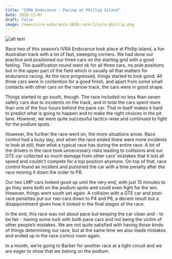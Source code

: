 ```yaml
---
title: "IVRA Endurance - Pacing at Phillip Island"
date: 2020-11-07
draft: false
image: /news/ivra-endurance-2020-race-2/ivra-phillip.png
---
```

![alt text](/news/ivra-endurance-2020-race-2/ivra-phillip.png)

Race two of this season’s IVRA Endurance took place at Phillip Island, a fun Australian track with a lot of fast, sweeping corners. We had done our practice and positioned our three cars on the starting grid with a good feeling. The qualification round went ok for all three cars, no pole positions but in the upper part of the field which is usually all that matters for endurance racing. As the race progressed, things started to look good. All three cars were in contention for a good finish, and apart from some small contacts with other cars on the narrow track, the cars were in good shape.

Things started to go south, though. The race included no less than seven safety cars due to incidents on the track, and in total the cars spent more than one of the four hours behind the pace car. That in itself makes it hard to predict what is going to happen and to make the right choices in the pit lane. However, we were quite successful tactics-wise and continued to fight for the podium spots.

However, the further the race went on, the more situations arose. Race control had a busy day, and when the race ended there were more incidents to look at still, than what a typical race has during the entire race. A lot of the drivers in the race took unnecessary risks leading to collisions and our GTE car collected so much damage from other cars’ mistakes that it lost all speed and couldn’t compete for a top position anymore. On top of that, race control found an incident and punished the car with a time penalty after the race moving it down the order to P8.

Our two LMP cars looked good up until the very end, with just 15 minutes to go they were both on the podium spots and could even fight for the win. However, things went south yet again. A collision with a GTE car and post-race penalties put our two cars down to P4 and P6, a decent result but a disappointment given how it looked in the final stages of the race.

In the end, this race was not about pace but keeping the car clean and - to be fair - having some luck with both pace cars and not being the victim of other people’s mistakes. We are not quite satisfied with having those kinds of things determining our race, but at the same time we also made mistakes and ended up in the race control room again. 

In a month, we’re going to Barber for another race at a tight circuit and we are eager to show that we belong on the podium.
